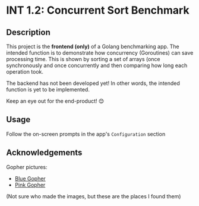 # INT 1.2: Concurrent Sort Benchmark

## Description

This project is the **frontend (only)** of a Golang benchmarking app. The intended function is to demonstrate how concurrency (Goroutines) can save processing time. This is shown by sorting a set of arrays (once synchronously and once concurrently and then comparing how long each operation took.

The backend has not been developed yet! In other words, the intended function is yet to be implemented.

Keep an eye out for the end-product! 😊

## Usage

Follow the on-screen prompts in the app's `Configuration` section

## Acknowledgements

Gopher pictures:
- [Blue Gopher](https://1ambda.blog/category/algorithm/design-analysis/)
- [Pink Gopher](https://www.netclipart.com/down/xbJwmx_gopher-png-source-https-github-gopher-gopher-svg/)

(Not sure who made the images, but these are the places I found them)
